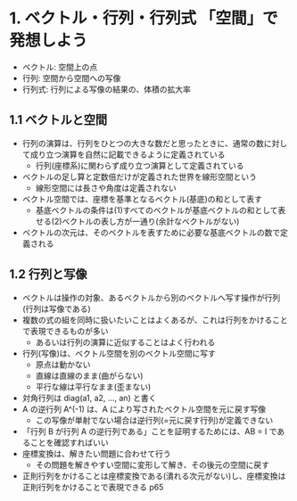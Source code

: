 # 1. ベクトル・行列・行列式 「空間」で発想しよう
- ベクトル: 空間上の点
- 行列: 空間から空間への写像
- 行列式: 行列による写像の結果の、体積の拡大率

## 1.1 ベクトルと空間
- 行列の演算は、行列をひとつの大きな数だと思ったときに、通常の数に対して成り立つ演算を自然に記載できるように定義されている
  - 行列(座標系)に関わらず成り立つ演算として定義されている
- ベクトルの足し算と定数倍だけが定義された世界を線形空間という
  - 線形空間には長さや角度は定義されない
- ベクトル空間では、座標を基準となるベクトル(基底)の和として表す
  - 基底ベクトルの条件は(1)すべてのベクトルが基底ベクトルの和として表せる(2)ベクトルの表し方が一通り(余計なベクトルがない)
- ベクトルの次元は、そのベクトルを表すために必要な基底ベクトルの数で定義される

## 1.2 行列と写像
- ベクトルは操作の対象、あるベクトルから別のベクトルへ写す操作が行列(行列は写像である)
- 複数の式の組を同時に扱いたいことはよくあるが、これは行列をかけることで表現できるものが多い
  - あるいは行列の演算に近似することはよく行われる
- 行列(写像)は、ベクトル空間を別のベクトル空間に写す
  - 原点は動かない
  - 直線は直線のまま(曲がらない)
  - 平行な線は平行なまま(歪まない)
- 対角行列は diag(a1, a2, ..., an) と書く
- A の逆行列 A^(-1) は、A により写されたベクトル空間を元に戻す写像
  - この写像が単射でない場合は逆行列(=元に戻す行列)が定義できない
- 「行列 B が行列 A の逆行列である」ことを証明するためには、AB = I であることを確認すればいい
- 座標変換は、解きたい問題に合わせて行う
  - その問題を解きやすい空間に変形して解き、その後元の空間に戻す
- 正則行列をかけることは座標変換である(潰れる次元がない)し、座標変換は正則行列をかけることで表現できる
p65